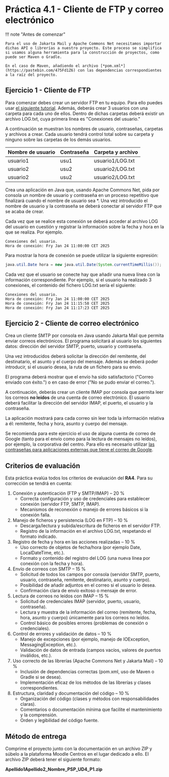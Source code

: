 # Práctica 4.1 - Cliente de FTP y correo electrónico

!!! note "Antes de comenzar"

    Para el uso de Jakarta Mail y Apache Commons Net necesitamos importar dichas API o librerías a nuestro proyecto. Este proceso se simplifica si usamos alguna herramienta para la construcción de proyectos, como puede ser Maven o Gradle.

    En el caso de Maven, añadiendo el archivo [*pom.xml*](https://pastebin.com/475Fd1Z6) con las dependencias correspondientes a la raíz del proyecto.

## Ejercicio 1 - Cliente de FTP

Para comenzar debes crear un servidor FTP en tu equipo. Para ello puedes usar [el siguiente tutorial](https://www.youtube.com/watch?v=8sMEfjzfB4o). Además, deberás crear 3 usuarios con una carpeta para cada uno de ellos. Dentro de dichas carpetas deberá existir un archivo LOG.txt, cuya primera línea es "Conexiones del usuario."

A continuación se muestran los nombres de usuario, contraseñas, carpetas y archivos a crear. Cada usuario tendrá control total sobre su carpeta y ninguno sobre las carpetas de los demás usuarios.

| Nombre de usuario | Contraseña | Carpeta y archivo |
| -- | -- | -- |
| usuario1 | usu1 | usuario1/LOG.txt |
| usuario2 | usu2 | usuario2/LOG.txt |
| usuario2 | usu2 | usuario2/LOG.txt |

Crea una aplicación en Java que, usando Apache Commons Net, pida por consola un nombre de usuario y contraseña en un proceso repetitivo que finalizará cuando el nombre de usuario sea *. Una vez introducido el nombre de usuario y la contraseña se deberá conectar al servidor FTP que se acaba de crear.

Cada vez que se realice esta conexión se deberá acceder al archivo LOG del usuario en cuestión y registrar la información sobre la fecha y hora en la que se realiza. Por ejemplo.

```
Conexiones del usuario.
Hora de conexión: Fry Jan 24 11:00:00 CET 2025
```

Para mostrar la hora de conexión se puede utilizar la siguiente expresión:

```java
java.util.Date hora = new java.util.Date(System.currentTimeMillis());
```

Cada vez que el usuario se conecte hay que añadir una nueva línea con la información correspondiente. Por ejemplo, si el usuario ha realizado 3 conexiones, el contenido del fichero LOG.txt sería el siguiente:

```
Conexiones del usuario.
Hora de conexión: Fry Jan 24 11:00:00 CET 2025
Hora de conexión: Fry Jan 24 11:15:58 CET 2025
Hora de conexión: Fry Jan 24 11:17:23 CET 2025
```

## Ejercicio 2 - Cliente de correo electrónico

Crea un cliente SMTP por consola en Java usando Jakarta Mail que permita enviar correos electrónicos. El programa solicitará al usuario los siguientes datos: dirección del servidor SMTP, puerto, usuario y contraseña.

Una vez introducidos deberá solicitar la dirección del remitente, del destinatario, el asunto y el cuerpo del mensaje. Además se deberá poder introducir, si el usuario desea, la ruta de un fichero para su envío.

El programa deberá mostrar que el envío ha sido satisfactorio ("Correo enviado con éxito.") o en caso de error ("No se pudo enviar el correo.").

A continuación, deberás crear un cliente IMAP por consola que permita leer los correos **no leídos** de una cuenta de correo electrónico. El usuario deberá facilitar la dirección del servidor IMAP, el puerto, el usuario y la contraseña.

La aplicación mostrará para cada correo sin leer toda la información relativa a él: remitente, fecha y hora, asunto y cuerpo del mensaje.

Se recomienda para este ejercicio el uso de alguna cuenta de correo de Google (tanto para el envío como para la lectura de mensajes no leídos), por ejemplo, la corporativa del centro. Para ello es necesario utilizar [las contraseñas para aplicaciones externas que tiene el correo de Google](https://myaccount.google.com/apppasswords).

## Criterios de evaluación

Esta práctica evalúa todos los criterios de evaluación del **RA4**. Para su corrección se tendrá en cuenta:

1. Conexión y autenticación (FTP y SMTP/IMAP) – 20 %
    - Correcta configuración y uso de credenciales para establecer conexión (servidor FTP, SMTP, IMAP).
    - Mecanismos de reconexión o manejo de errores básicos si la conexión falla.
2. Manejo de ficheros y persistencia (LOG en FTP) – 10 %
    - Descarga/lectura y subida/escritura de ficheros en el servidor FTP.
    - Registro de la información en el archivo LOG.txt, respetando el formato indicado.
3. Registro de fecha y hora en las acciones realizadas – 10 %
    - Uso correcto de objetos de fecha/hora (por ejemplo Date, LocalDateTime, etc.).
    - Formato y contenido del registro del LOG (una nueva línea por conexión con la fecha y hora).
4. Envío de correos con SMTP – 15 %
    - Solicitud de todos los campos por consola (servidor SMTP, puerto, usuario, contraseña, remitente, destinatario, asunto y cuerpo).
    - Posibilidad de añadir adjuntos en el correo si el usuario lo desea.
    - Confirmación clara de envío exitoso o mensaje de error.
5. Lectura de correos no leídos con IMAP – 15 %
    - Solicitud de credenciales IMAP (servidor, puerto, usuario, contraseña).
    - Lectura y muestra de la información del correo (remitente, fecha, hora, asunto y cuerpo) únicamente para los correos no leídos.
    - Control básico de posibles errores (problemas de conexión o credenciales).
6. Control de errores y validación de datos – 10 %
    - Manejo de excepciones (por ejemplo, manejo de IOException, MessagingException, etc.).
    - Validación de datos de entrada (campos vacíos, valores de puertos inválidos, etc.).
7. Uso correcto de las librerías (Apache Commons Net y Jakarta Mail) – 10 %
    - Inclusión de dependencias correctas (pom.xml, uso de Maven o Gradle si se desea).
    - Implementación eficaz de los métodos de las librerías y clases correspondientes.
8. Estructura, claridad y documentación del código – 10 %
    - Organización del código (clases y métodos con responsabilidades claras).
    - Comentarios o documentación mínima que facilite el mantenimiento y la comprensión.
    - Orden y legibilidad del código fuente.

## Método de entrega

Comprime el proyecto junto con la documentación en un archivo ZIP y súbelo a la plataforma Moodle Centros en el lugar dedicado a ello. El archivo ZIP deberá tener el siguiente formato:

**Apellido1Apellido2_Nombre_PSP_UD4_P1.zip**